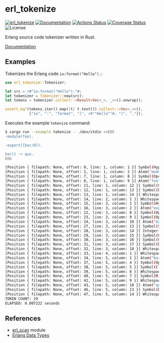 erl_tokenize
============

[![erl_tokenize](https://img.shields.io/crates/v/erl_tokenize.svg)](https://crates.io/crates/erl_tokenize)
[![Documentation](https://docs.rs/erl_tokenize/badge.svg)](https://docs.rs/erl_tokenize)
[![Actions Status](https://github.com/sile/erl_tokenize/workflows/CI/badge.svg)](https://github.com/sile/erl_tokenize/actions)
[![Coverage Status](https://coveralls.io/repos/github/sile/erl_tokenize/badge.svg?branch=master)](https://coveralls.io/github/sile/erl_tokenize?branch=master)
![License](https://img.shields.io/crates/l/erl_tokenize)

Erlang source code tokenizer written in Rust.

[Documentation](https://docs.rs/erl_tokenize)

Examples
--------

Tokenizes the Erlang code `io:format("Hello").`:

```rust
use erl_tokenize::Tokenizer;

let src = r#"io:format("Hello")."#;
let tokenizer = Tokenizer::new(src);
let tokens = tokenizer.collect::<Result<Vec<_>, _>>().unwrap();

assert_eq!(tokens.iter().map(|t| t.text()).collect::<Vec<_>>(),
           ["io", ":", "format", "(", r#""Hello""#, ")", "."]);
```

Executes the example `tokenize` command:

```bash
$ cargo run --example tokenize -- /dev/stdin <<EOS
-module(foo).

-export([bar/0]).

bar() -> qux.
EOS

[Position { filepath: None, offset: 0, line: 1, column: 1 }] Symbol(Hyphen)
[Position { filepath: None, offset: 1, line: 1, column: 2 }] Atom("module")
[Position { filepath: None, offset: 7, line: 1, column: 8 }] Symbol(OpenParen)
[Position { filepath: None, offset: 8, line: 1, column: 9 }] Atom("foo")
[Position { filepath: None, offset: 11, line: 1, column: 12 }] Symbol(CloseParen)
[Position { filepath: None, offset: 12, line: 1, column: 13 }] Symbol(Dot)
[Position { filepath: None, offset: 13, line: 1, column: 14 }] Whitespace(Newline)
[Position { filepath: None, offset: 14, line: 2, column: 1 }] Whitespace(Newline)
[Position { filepath: None, offset: 15, line: 3, column: 1 }] Symbol(Hyphen)
[Position { filepath: None, offset: 16, line: 3, column: 2 }] Atom("export")
[Position { filepath: None, offset: 22, line: 3, column: 8 }] Symbol(OpenParen)
[Position { filepath: None, offset: 23, line: 3, column: 9 }] Symbol(OpenSquare)
[Position { filepath: None, offset: 24, line: 3, column: 10 }] Atom("bar")
[Position { filepath: None, offset: 27, line: 3, column: 13 }] Symbol(Slash)
[Position { filepath: None, offset: 28, line: 3, column: 14 }] Integer(BigUint { data: [] })
[Position { filepath: None, offset: 29, line: 3, column: 15 }] Symbol(CloseSquare)
[Position { filepath: None, offset: 30, line: 3, column: 16 }] Symbol(CloseParen)
[Position { filepath: None, offset: 31, line: 3, column: 17 }] Symbol(Dot)
[Position { filepath: None, offset: 32, line: 3, column: 18 }] Whitespace(Newline)
[Position { filepath: None, offset: 33, line: 4, column: 1 }] Whitespace(Newline)
[Position { filepath: None, offset: 34, line: 5, column: 1 }] Atom("bar")
[Position { filepath: None, offset: 37, line: 5, column: 4 }] Symbol(OpenParen)
[Position { filepath: None, offset: 38, line: 5, column: 5 }] Symbol(CloseParen)
[Position { filepath: None, offset: 39, line: 5, column: 6 }] Whitespace(Space)
[Position { filepath: None, offset: 40, line: 5, column: 7 }] Symbol(RightArrow)
[Position { filepath: None, offset: 42, line: 5, column: 9 }] Whitespace(Space)
[Position { filepath: None, offset: 43, line: 5, column: 10 }] Atom("qux")
[Position { filepath: None, offset: 46, line: 5, column: 13 }] Symbol(Dot)
[Position { filepath: None, offset: 47, line: 5, column: 14 }] Whitespace(Newline)
TOKEN COUNT: 29
ELAPSED: 0.007222 seconds
```

References
----------

- [erl_scan](http://erlang.org/doc/man/erl_scan.html) module
- [Erlang Data Types](http://erlang.org/doc/reference_manual/data_types.html)
